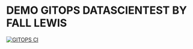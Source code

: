 # DEMO  GITOPS DATASCIENTEST BY FALL LEWIS



[![GITOPS CI](https://github.com/fallewi/gitops-api/actions/workflows/gitops.yml/badge.svg)](https://github.com/fallewi/fast-api/actions/workflows/api.yml)
